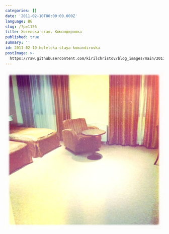 ```yaml
---
categories: []
date: '2011-02-10T00:00:00.000Z'
language: BG
slug: /?p=1156
title: Хотелска стая. Командировка
published: true
summary: ''
id: 2011-02-10-hotelska-staya-komandirovka
postImage: >-
  https://raw.githubusercontent.com/kirilchristov/blog_images/main/2011/02/20110210-190037.jpg
---
```


![](https://raw.githubusercontent.com/kirilchristov/blog_images/main/2011/02/20110210-190037.jpg)
